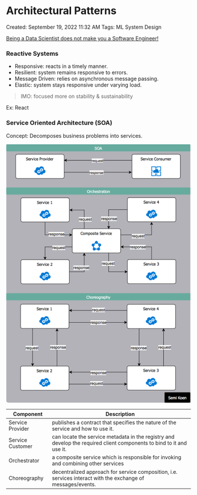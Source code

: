 # Architectural Patterns

Created: September 19, 2022 11:32 AM
Tags: ML System Design


[Being a Data Scientist does not make you a Software Engineer!](https://towardsdatascience.com/being-a-data-scientist-does-not-make-you-a-software-engineer-c64081526372)

### Reactive Systems

- Responsive: reacts in a timely manner.
- Resilient: system remains responsive to errors.
- Message Driven: relies on asynchronous message passing.
- Elastic: system stays responsive under varying load.

> IMO: focused more on stability & sustainability
> 

Ex: React

### ****Service Oriented Architecture (SOA)****

Concept: Decomposes business problems into services.

![SOA.png](https://github.com/sj123r/Assets/blob/main/2_Architectural_Patterns/Architectural%20Patterns/SOA.png)

| Component | Description |
| --- | --- |
| Service Provider | publishes a contract that specifies the nature of the service and how to use it. |
| Service Customer | can locate the service metadata in the registry and develop the required client components to bind to it and use it. |
| Orchestrator | a composite service which is responsible for invoking and combining other services |
| Choreography | decentralized approach for service composition, i.e. services interact with the exchange of messages/events. |